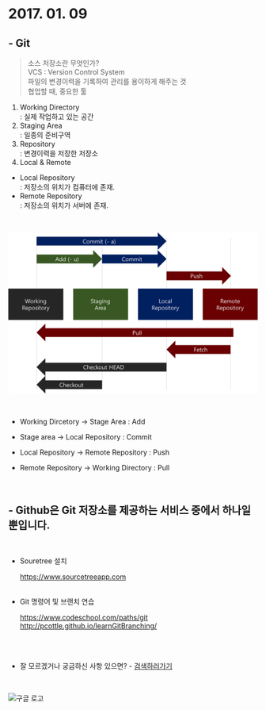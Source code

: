 # 2017. 01. 09

## - Git

> 소스 저장소란 무엇인가?<br>
> VCS : Version Control System<br>
> 파일의 변경이력을 기록하여 관리를 용이하게 해주는 것<br>
> 협업할 때, 중요한 툴<br>

1. Working Directory<br>
: 실제 작업하고 있는 공간
2. Staging Area<br>
: 일종의 준비구역
3. Repository<br>
: 변경이력을 저장한 저장소
4. Local & Remote

- Local Repository<br>
: 저장소의 위치가 컴퓨터에 존재.<br>
- Remote Repository<br>
: 저장소의 위치가 서버에 존재.<br>

<br>

![](https://github.com/projectlife724/i.wonsuk.choi/blob/master/Notes/Images/DAY%201/Git%20Structure.png?raw=true)

<br>

- Working Dircetory -> Stage Area : Add

- Stage area -> Local Repository : Commit

- Local Repository -> Remote Repository : Push

- Remote Repository -> Working Directory : Pull

<br>

## - Github은 Git 저장소를 제공하는 서비스 중에서 하나일 뿐입니다.

<br>

* Souretree 설치<br>

	<https://www.sourcetreeapp.com><br><br>
* Git 명령어 및 브랜치 연습

	<https://www.codeschool.com/paths/git>
	<http://pcottle.github.io/learnGitBranching/>
	
<br><br>

* 잘 모르겠거나 궁금하신 사항 있으면? - [검색하러가기](http://google.com)

<br>

![구글 로고](http://www.google.co.kr/images/srpr/logo11w.png)<br>